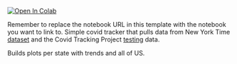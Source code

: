 
[![Open In Colab](https://colab.research.google.com/assets/colab-badge.svg)](https://colab.research.google.com/github/earwole1/covid/blob/master/covid2.ipynb)

Remember to replace the notebook URL in this template with the notebook you want to link to.
Simple covid tracker that pulls data from New York Time [dataset](https://raw.githubusercontent.com/nytimes/covid-19-data/master/us-states.csv) and the Covid Tracking Project [testing](https://covidtracking.com/) data.

Builds plots per state with trends and all of US.

